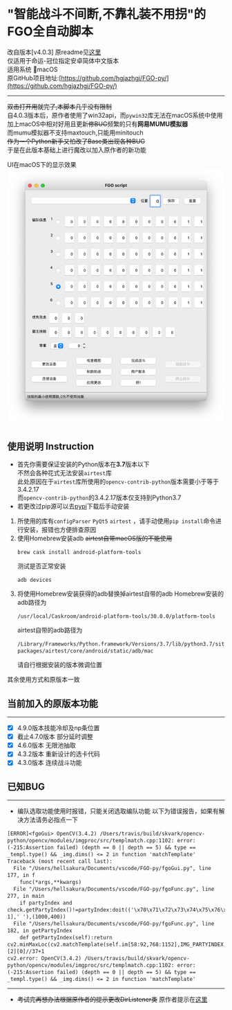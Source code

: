 # "智能战斗不间断,不靠礼装不用拐"的FGO全自动脚本
改自版本[v4.0.3] 原readme见[这里](./doc/readme.md)  
仅适用于命运-冠位指定安卓简体中文版本  
适用系统 macOS  
原GitHub项目地址:[https://github.com/hgjazhgj/FGO-py/](https://github.com/hgjazhgj/FGO-py/)  
***
~~双击打开用就完了,本脚本几乎没有限制~~  
自4.0.3版本后，原作者使用了win32api，而`pywin32`库无法在macOS系统中使用  
加上macOS中相对好用且更新~~修BUG~~频繁的只有**网易MUMU模拟器**  
而mumu模拟器不支持maxtouch,只能用minitouch  
~~作为一个Python新手又怕改了Base类出现各种BUG~~  
于是在此版本基础上进行魔改以加入原作者的新功能  

UI在macOS下的显示效果
![ui](./doc/UI(mac).png)
## 使用说明 Instruction
* 首先你需要保证安装的Python版本在**3.7**版本以下  
不然会各种花式无法安装`airtest`库  
此处原因在于`airtest`库所使用的`opencv-contrib-python`版本需要小于等于3.4.2.17  
而`opencv-contrib-python`的3.4.2.17版本仅支持到Python3.7  
* 若更改过pip源可以去[pypi](https://pypi.org/project/opencv-contrib-python/3.4.2.17/#files)下载后手动安装
1. 所使用的库有`configParser` `PyQt5` `airtest` ，请手动使用`pip install`命令进行安装，报错也方便排查原因
2. 使用Homebrew安装adb ~~airtest自带macOS版的不能使用~~
    ```
    brew cask install android-platform-tools
    ```
    测试是否正常安装
    ```
    adb devices
    ```
3. 将使用Homebrew安装获得的adb替换掉airtest自带的adb
Homebrew安装的adb路径为
    ```
    /usr/local/Caskroom/android-platform-tools/30.0.0/platform-tools
    ```
    airtest自带的adb路径为
    ```
    /Library/Frameworks/Python.framework/Versions/3.7/lib/python3.7/site-packages/airtest/core/android/static/adb/mac
    ```
    请自行根据安装的版本微调位置

其余使用方式和原版本一致
## 当前加入的原版本功能
------
- [x] 4.9.0版本技能冷却及np条位置
- [x] 截止4.7.0版本 部分延时调整
- [x] 4.6.0版本 无限池抽取
- [x] 4.3.2版本 重新设计的选卡代码
- [x] 4.3.0版本 连续战斗功能

## 已知BUG
------
* 编队选取功能使用时报错，只能关闭选取编队功能
以下为错误报告，如果有解决方法请务必指点一下
```
[ERROR]<fgoGui> OpenCV(3.4.2) /Users/travis/build/skvark/opencv-python/opencv/modules/imgproc/src/templmatch.cpp:1102: error: (-215:Assertion failed) (depth == 0 || depth == 5) && type == _templ.type() && _img.dims() <= 2 in function 'matchTemplate'
Traceback (most recent call last):
  File "/Users/hellsakura/Documents/vscode/FGO-py/fgoGui.py", line 177, in f
    func(*args,**kwargs)
  File "/Users/hellsakura/Documents/vscode/FGO-py/fgoFunc.py", line 277, in main
    if partyIndex and check.getPartyIndex()!=partyIndex:doit(('\x70\x71\x72\x73\x74\x75\x76\x77\x78\x79'[partyIndex-1],' '),(1000,400))
  File "/Users/hellsakura/Documents/vscode/FGO-py/fgoFunc.py", line 182, in getPartyIndex
    def getPartyIndex(self):return cv2.minMaxLoc(cv2.matchTemplate(self.im[58:92,768:1152],IMG_PARTYINDEX,cv2.TM_SQDIFF_NORMED))[2][0]//37+1
cv2.error: OpenCV(3.4.2) /Users/travis/build/skvark/opencv-python/opencv/modules/imgproc/src/templmatch.cpp:1102: error: (-215:Assertion failed) (depth == 0 || depth == 5) && type == _templ.type() && _img.dims() <= 2 in function 'matchTemplate'
```
------
* ~~考试完再想办法根据原作者的提示更改DirListener类~~
原作者提示在[这里](https://github.com/hgjazhgj/FGO-py#%E5%BF%AB%E9%80%9F%E6%9F%A5%E9%94%99%E5%BC%95%E5%AF%BC-when-error-occurred)
